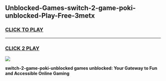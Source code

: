 
## Unblocked-Games-switch-2-game-poki-unblocked-Play-Free-3metx
<h3>
<a href="https://premium76.site?title=switch-2-game-poki-unblocked&ref=10A">CLICK TO PLAY</a></h3>
<hr>

<h3>
<a href="https://premium76.site?title=switch-2-game-poki-unblocked&ref=10A">CLICK 2 PLAY</a>
  
</h3>

<a href="https://premium76.site?title=switch-2-game-poki-unblocked&ref=10A"><img src="https://clearcache.store/games.png"></a>


**switch-2-game-poki-unblocked games unblocked: Your Gateway to Fun and Accessible Online Gaming**
